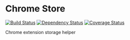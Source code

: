 # Chrome Store
[![Build Status](https://travis-ci.org/jwoos/chrome_store.svg?branch=master)](https://travis-ci.org/jwoos/chrome_store)
[![Dependency Status](https://dependencyci.com/github/jwoos/chrome_store/badge)](https://dependencyci.com/github/jwoos/chrome_store)
[![Coverage Status](https://coveralls.io/repos/github/jwoos/chrome_store/badge.svg?branch=master)](https://coveralls.io/github/jwoos/chrome_store?branch=master)

Chrome extension storage helper
